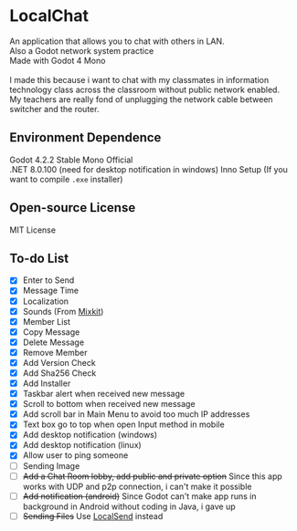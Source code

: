 # LocalChat
An application that allows you to chat with others in LAN.<br>
Also a Godot network system practice<br>
Made with Godot 4 Mono<br><br>
I made this because i want to chat with my classmates in information technology class across the classroom without public network enabled.<br>
My teachers are really fond of unplugging the network cable between switcher and the router.

## Environment Dependence
Godot 4.2.2 Stable Mono Official<br>
.NET 8.0.100 (need for desktop notification in windows)
Inno Setup (If you want to compile ```.exe``` installer)

## Open-source License
MIT License

## To-do List
- [x] Enter to Send
- [x] Message Time
- [x] Localization
- [x] Sounds (From [Mixkit](https://mixkit.co))
- [x] Member List
- [x] Copy Message
- [x] Delete Message
- [x] Remove Member
- [x] Add Version Check
- [x] Add Sha256 Check
- [x] Add Installer
- [x] Taskbar alert when received new message
- [x] Scroll to bottom when received new message
- [x] Add scroll bar in Main Menu to avoid too much IP addresses
- [x] Text box go to top when open Input method in mobile
- [x] Add desktop notification (windows)
- [x] Add desktop notification (linux)
- [x] Allow user to ping someone
- [ ] Sending Image
- [ ] ~~Add a Chat Room lobby, add public and private option~~ Since this app works with UDP and p2p connection, i can't make it possible
- [ ] ~~Add notification (android)~~ Since Godot can't make app runs in background in Android without coding in Java, i gave up
- [ ] ~~Sending Files~~ Use [LocalSend](https://localsend.org) instead
